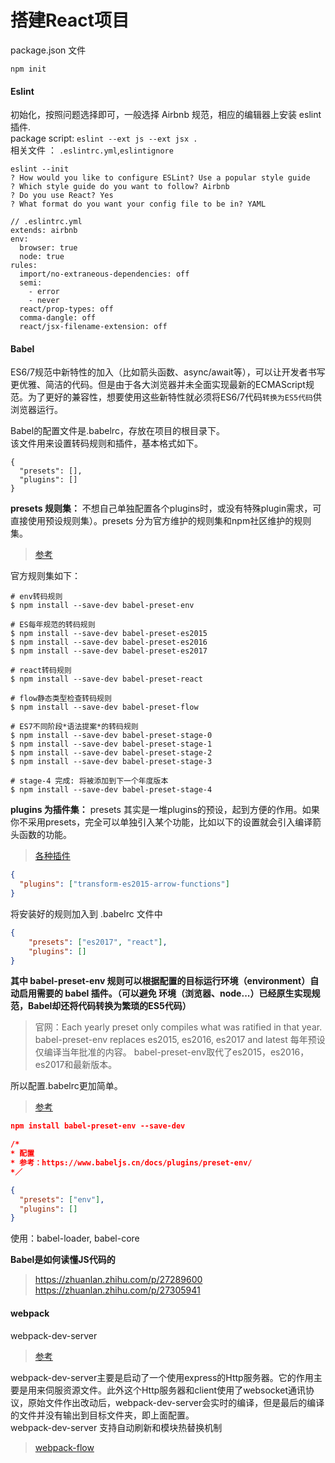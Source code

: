 # 搭建React项目  
package.json 文件
```
npm init
```
#### Eslint
初始化，按照问题选择即可，一般选择 Airbnb 规范，相应的编辑器上安装 eslint 插件.  
package script: `eslint --ext js --ext jsx .`  
相关文件 ： `.eslintrc.yml`,`eslintignore`
```
eslint --init
? How would you like to configure ESLint? Use a popular style guide
? Which style guide do you want to follow? Airbnb
? Do you use React? Yes
? What format do you want your config file to be in? YAML

// .eslintrc.yml
extends: airbnb
env:
  browser: true
  node: true
rules:
  import/no-extraneous-dependencies: off
  semi:
    - error
    - never
  react/prop-types: off
  comma-dangle: off
  react/jsx-filename-extension: off

```  
#### Babel  
ES6/7规范中新特性的加入（比如箭头函数、async/await等），可以让开发者书写更优雅、简洁的代码。但是由于各大浏览器并未全面实现最新的ECMAScript规范。为了更好的兼容性，想要使用这些新特性就必须将ES6/7代码`转换为ES5代码`供浏览器运行。  

Babel的配置文件是.babelrc，存放在项目的根目录下。  
该文件用来设置转码规则和插件，基本格式如下。
```
{
  "presets": [],
  "plugins": []
}
```
**presets 规则集：**  不想自己单独配置各个plugins时，或没有特殊plugin需求，可直接使用预设规则集）。presets 分为官方维护的规则集和npm社区维护的规则集。
> [参考](https://zhuanlan.zhihu.com/p/35888257)

官方规则集如下：
```
# env转码规则
$ npm install --save-dev babel-preset-env

# ES每年规范的转码规则
$ npm install --save-dev babel-preset-es2015
$ npm install --save-dev babel-preset-es2016
$ npm install --save-dev babel-preset-es2017

# react转码规则
$ npm install --save-dev babel-preset-react

# flow静态类型检查转码规则
$ npm install --save-dev babel-preset-flow

# ES7不同阶段*语法提案*的转码规则
$ npm install --save-dev babel-preset-stage-0
$ npm install --save-dev babel-preset-stage-1
$ npm install --save-dev babel-preset-stage-2
$ npm install --save-dev babel-preset-stage-3

# stage-4 完成: 将被添加到下一个年度版本
$ npm install --save-dev babel-preset-stage-4
```
**plugins 为插件集：** presets 其实是一堆plugins的预设，起到方便的作用。如果你不采用presets，完全可以单独引入某个功能，比如以下的设置就会引入编译箭头函数的功能。
> [各种插件](https://babeljs.io/docs/en/plugins/#transform-plugins)
```json
{
  "plugins": ["transform-es2015-arrow-functions"]
}
```

将安装好的规则加入到 .babelrc 文件中  
```json
{
    "presets": ["es2017", "react"],
    "plugins": []
}
```
**其中 babel-preset-env 规则可以根据配置的目标运行环境（environment）自动启用需要的 babel 插件。（可以避免 环境（浏览器、node...）已经原生实现规范，Babel却还将代码转换为繁琐的ES5代码）** 

> 官网：Each yearly preset only compiles what was ratified in that year. babel-preset-env replaces es2015, es2016, es2017 and latest
每年预设仅编译当年批准的内容。 babel-preset-env取代了es2015，es2016，es2017和最新版本。

所以配置.babelrc更加简单。
> [参考](http://2ality.com/2017/02/babel-preset-env.html)
```json
npm install babel-preset-env --save-dev

/* 
* 配置
* 参考：https://www.babeljs.cn/docs/plugins/preset-env/
*／

{
  "presets": ["env"],
  "plugins": []
}
```
 使用：babel-loader, babel-core
 
 **Babel是如何读懂JS代码的**  
 > https://zhuanlan.zhihu.com/p/27289600  
 https://zhuanlan.zhihu.com/p/27305941  
 
 #### webpack  
 webpack-dev-server  
 > [参考](https://segmentfault.com/a/1190000006670084)
 
 webpack-dev-server主要是启动了一个使用express的Http服务器。它的作用主要是用来伺服资源文件。此外这个Http服务器和client使用了websocket通讯协议，原始文件作出改动后，webpack-dev-server会实时的编译，但是最后的编译的文件并没有输出到目标文件夹，即上面配置。  
webpack-dev-server 支持自动刷新和模块热替换机制
> [webpack-flow](http://taobaofed.org/blog/2016/09/09/webpack-flow/)




 
